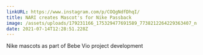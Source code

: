 ```yaml
---
linkURL: https://www.instagram.com/p/COQgNdfDhqI/
title: NARI creates Mascot's for Nike Passback
image: /assets/uploads/179231166_175329477691589_7738212264229363407_n.jpeg
date: 2021-07-14T12:28:51.228Z
---
```

Nike mascots as part of Bebe Vio project development